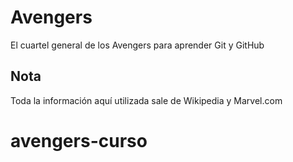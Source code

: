 # Avengers

El cuartel general de los Avengers para aprender Git y GitHub

## Nota
Toda la información aquí utilizada sale de Wikipedia y Marvel.com
# avengers-curso
